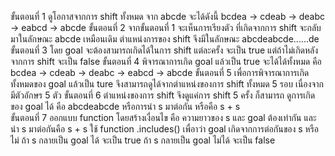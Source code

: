 ขั้นตอนที่ 1 ดูโอกาสจากการ shift ทั้งหมด จาก abcde จะได้ดังนี้ bcdea -> cdeab -> deabc -> eabcd -> abcde
ขั้นตอนที่ 2 จากขั้นตอนที่ 1 จะเห็นการเรียงตัว ที่เกิดจากการ shift จะกลับมาในลักษณะ abcde เหมือนเดิม ตำแหน่งการของ shift จึงมีในลักษณะ abcdeabcde......de 
ขั้นตอนที่ 3 โดย goal จะต้องสามารถเกิดได้ในการ shift แต่ละครั้ง จะเป็น true แต่ถ้าไม่เกิดหลังจากการ shift จะเป็น false 
ขั้นตอนที่ 4 พิจารณาการเกิด goal แล้วเป็น true จะได้ได้ทั้งหมด คือ bcdea -> cdeab -> deabc -> eabcd -> abcde
ขั้นตอนที่ 5 เพื่อการพิจารณาการเกิดทั้งหมดของ goal แล้วเป็น ture จึงสามารถดูได้จากตำแหน่งของการ shift ทั้งหมด 5 รอบ เนื่องจากมีตัวอักษร 5 ตัว 
ขั้นตอนที่ 6 ตำแหน่งของการ shift จึงดูแค่การ shift 5 ครั้ง ก็สามารถ ดูการเกิดของ goal ได้ คือ abcdeabcde หรือการนำ s มาต่อกัน หรือคือ s + s  
ขั้นตอนที่ 7 ออกแบบ function โดยสร้างเงื่อนไข คือ ความยาวของ s และ goal ต้องเท่ากัน และ นำ s มาต่อกันคือ s + s ใช้ function .includes() เพื่อาว่า goal เกิดจากการต่อกันของ s หรือไม่
ถ้า s กลายเป็น goal ได้ จะเป็น true 
ถ้า s กลายเป็น goal ไม่ได้ จะเป็น false
